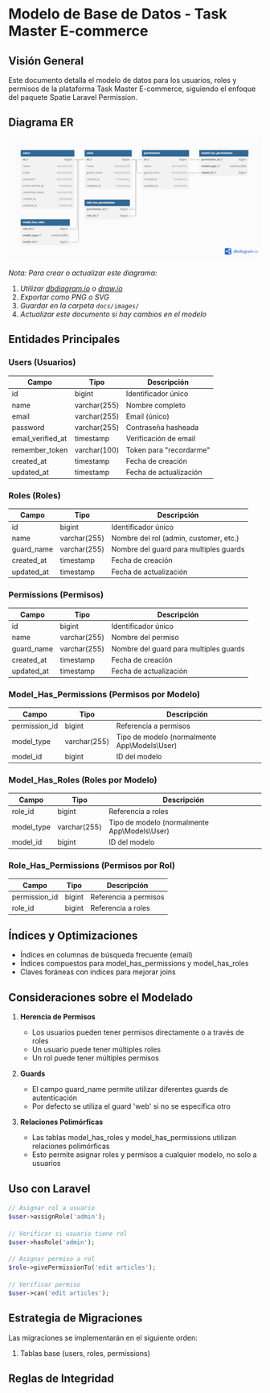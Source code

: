 # Modelo de Base de Datos - Task Master E-commerce

## Visión General

Este documento detalla el modelo de datos para los usuarios, roles y permisos de la plataforma Task Master E-commerce, siguiendo el enfoque del paquete Spatie Laravel Permission.

## Diagrama ER

![Diagrama ER del Sistema de Permisos](images/database-er-diagram.png)

*Nota: Para crear o actualizar este diagrama:*
1. *Utilizar [dbdiagram.io](https://dbdiagram.io/) o [draw.io](https://app.diagrams.net/)*
2. *Exportar como PNG o SVG*
3. *Guardar en la carpeta `docs/images/`*
4. *Actualizar este documento si hay cambios en el modelo*

## Entidades Principales

### Users (Usuarios)
| Campo | Tipo | Descripción |
|-------|------|-------------|
| id | bigint | Identificador único |
| name | varchar(255) | Nombre completo |
| email | varchar(255) | Email (único) |
| password | varchar(255) | Contraseña hasheada |
| email_verified_at | timestamp | Verificación de email |
| remember_token | varchar(100) | Token para "recordarme" |
| created_at | timestamp | Fecha de creación |
| updated_at | timestamp | Fecha de actualización |

### Roles (Roles)
| Campo | Tipo | Descripción |
|-------|------|-------------|
| id | bigint | Identificador único |
| name | varchar(255) | Nombre del rol (admin, customer, etc.) |
| guard_name | varchar(255) | Nombre del guard para multiples guards |
| created_at | timestamp | Fecha de creación |
| updated_at | timestamp | Fecha de actualización |

### Permissions (Permisos)
| Campo | Tipo | Descripción |
|-------|------|-------------|
| id | bigint | Identificador único |
| name | varchar(255) | Nombre del permiso |
| guard_name | varchar(255) | Nombre del guard para multiples guards |
| created_at | timestamp | Fecha de creación |
| updated_at | timestamp | Fecha de actualización |

### Model_Has_Permissions (Permisos por Modelo)
| Campo | Tipo | Descripción |
|-------|------|-------------|
| permission_id | bigint | Referencia a permisos |
| model_type | varchar(255) | Tipo de modelo (normalmente App\Models\User) |
| model_id | bigint | ID del modelo |

### Model_Has_Roles (Roles por Modelo)
| Campo | Tipo | Descripción |
|-------|------|-------------|
| role_id | bigint | Referencia a roles |
| model_type | varchar(255) | Tipo de modelo (normalmente App\Models\User) |
| model_id | bigint | ID del modelo |

### Role_Has_Permissions (Permisos por Rol)
| Campo | Tipo | Descripción |
|-------|------|-------------|
| permission_id | bigint | Referencia a permisos |
| role_id | bigint | Referencia a roles |

## Índices y Optimizaciones

- Índices en columnas de búsqueda frecuente (email)
- Índices compuestos para model_has_permissions y model_has_roles
- Claves foráneas con índices para mejorar joins

## Consideraciones sobre el Modelado

1. **Herencia de Permisos**
   - Los usuarios pueden tener permisos directamente o a través de roles
   - Un usuario puede tener múltiples roles
   - Un rol puede tener múltiples permisos

2. **Guards**
   - El campo guard_name permite utilizar diferentes guards de autenticación
   - Por defecto se utiliza el guard 'web' si no se especifica otro

3. **Relaciones Polimórficas**
   - Las tablas model_has_roles y model_has_permissions utilizan relaciones polimórficas
   - Esto permite asignar roles y permisos a cualquier modelo, no solo a usuarios

## Uso con Laravel

```php
// Asignar rol a usuario
$user->assignRole('admin');

// Verificar si usuario tiene rol
$user->hasRole('admin');

// Asignar permiso a rol
$role->givePermissionTo('edit articles');

// Verificar permiso
$user->can('edit articles');
```

## Estrategia de Migraciones

Las migraciones se implementarán en el siguiente orden:

1. Tablas base (users, roles, permissions)


## Reglas de Integridad


